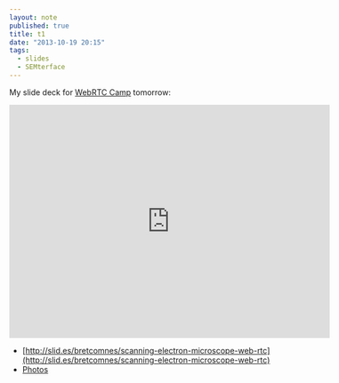 ```yaml
---
layout: note
published: true
title: t1
date: "2013-10-19 20:15"
tags: 
  - slides
  - SEMterface
---
```


My slide deck for [WebRTC Camp](http://2013.webrtccamp.com/) tomorrow:

<iframe src="http://slid.es/bretcomnes/scanning-electron-microscope-web-rtc/embed" width="576" height="420" scrolling="no" frameborder="0" webkitallowfullscreen mozallowfullscreen allowfullscreen></iframe>

* [http://slid.es/bretcomnes/scanning-electron-microscope-web-rtc](http://slid.es/bretcomnes/scanning-electron-microscope-web-rtc)
* [Photos](https://drive.google.com/folderview?id=0BwTZIu3XaN90SjM1TGJDNWphQnc&usp=sharing)
